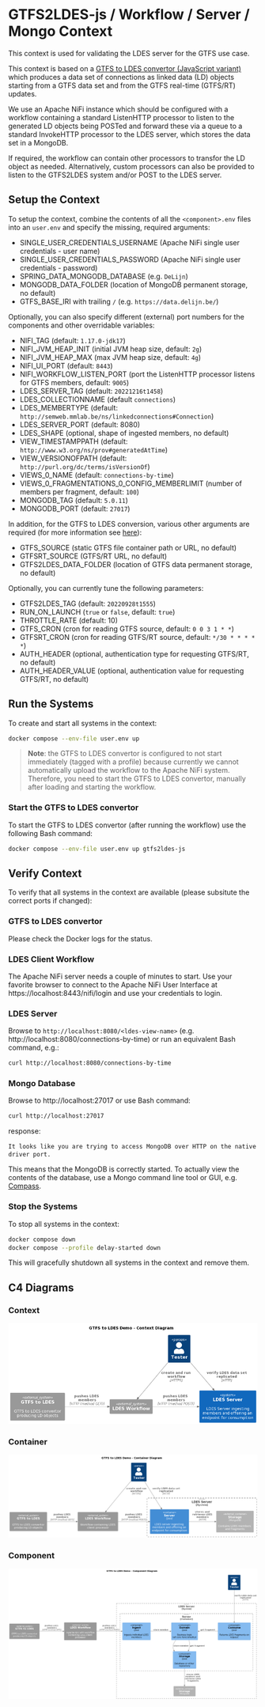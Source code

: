 # GTFS2LDES-js / Workflow / Server / Mongo Context
This context is used for validating the LDES server for the GTFS use case.

This context is based on a [GTFS to LDES convertor (JavaScript variant)](https://github.com/julianrojas87/gtfs2ldes-js) which produces a data set of connections as linked data (LD) objects starting from a GTFS data set and from the GTFS real-time (GTFS/RT) updates.

We use an Apache NiFi instance which should be configured with a workflow containing a standard ListenHTTP processor to listen to the generated LD objects being POSTed and forward these via a queue to a standard InvokeHTTP processor to the LDES server, which stores the data set in a MongoDB.

If required, the workflow can contain other processors to transfor the LD object as needed. Alternatively, custom processors can also be provided to listen to the GTFS2LDES system and/or POST to the LDES server.

## Setup the Context
To setup the context, combine the contents of all the `<component>.env` files into an `user.env` and specify the missing, required arguments:
* SINGLE_USER_CREDENTIALS_USERNAME (Apache NiFi single user credentials - user name)
* SINGLE_USER_CREDENTIALS_PASSWORD (Apache NiFi single user credentials - password)
* SPRING_DATA_MONGODB_DATABASE (e.g. `DeLijn`)
* MONGODB_DATA_FOLDER (location of MongoDB permanent storage, no default)
* GTFS_BASE_IRI with trailing `/` (e.g. `https://data.delijn.be/`)

Optionally, you can also specify different (external) port numbers for the components and other overridable variables:
* NIFI_TAG (default: `1.17.0-jdk17`)
* NIFI_JVM_HEAP_INIT (initial JVM heap size, default: `2g`)
* NIFI_JVM_HEAP_MAX (max JVM heap size, default: `4g`)
* NIFI_UI_PORT (default: `8443`)
* NIFI_WORKFLOW_LISTEN_PORT (port the ListenHTTP processor listens for GTFS members, default: `9005`)
* LDES_SERVER_TAG (default: `20221216t1458`)
* LDES_COLLECTIONNAME (default `connections`)
* LDES_MEMBERTYPE (default: `http://semweb.mmlab.be/ns/linkedconnections#Connection`)
* LDES_SERVER_PORT (default: 8080)
* LDES_SHAPE (optional, shape of ingested members, no default)
* VIEW_TIMESTAMPPATH (default: `http://www.w3.org/ns/prov#generatedAtTime`)
* VIEW_VERSIONOFPATH (default: `http://purl.org/dc/terms/isVersionOf`)
* VIEWS_0_NAME (default: `connections-by-time`)
* VIEWS_0_FRAGMENTATIONS_0_CONFIG_MEMBERLIMIT (number of members per fragment, default: `100`)
* MONGODB_TAG (default: `5.0.11`)
* MONGODB_PORT (default: `27017`)

In addition, for the GTFS to LDES conversion, various other arguments are required (for more information see [here](https://github.com/julianrojas87/gtfs2ldes-js)):
* GTFS_SOURCE (static GTFS file container path or URL, no default)
* GTFSRT_SOURCE (GTFS/RT URL, no default)
* GTFS2LDES_DATA_FOLDER (location of GTFS data permanent storage, no default)

Optionally, you can currently tune the following parameters: 
* GTFS2LDES_TAG (default: `20220928t1555`)
* RUN_ON_LAUNCH (`true` or `false`, default: `true`)
* THROTTLE_RATE (default: 10)
* GTFS_CRON (cron for reading GTFS source, default: `0 0 3 1 * *`)
* GTFSRT_CRON (cron for reading GTFS/RT source, default: `*/30 * * * * *`)
* AUTH_HEADER (optional, authentication type for requesting GTFS/RT, no default)
* AUTH_HEADER_VALUE (optional, authentication value for requesting GTFS/RT, no default)

## Run the Systems
To create and start all systems in the context:
```bash
docker compose --env-file user.env up
```

> **Note**: the GTFS to LDES convertor is configured to not start immediately (tagged with a profile) because currently we cannot automatically upload the workflow to the Apache NiFi system. Therefore, you need to start the GTFS to LDES convertor, manually after loading and starting the workflow.

### Start the GTFS to LDES convertor
To start the GTFS to LDES convertor (after running the workflow) use the following Bash command:
```bash
docker compose --env-file user.env up gtfs2ldes-js
```

## Verify Context
To verify that all systems in the context are available (please subsitute the correct ports if changed):

### GTFS to LDES convertor
Please check the Docker logs for the status.

### LDES Client Workflow
The Apache NiFi server needs a couple of minutes to start. Use your favorite browser to connect to the Apache NiFi User Interface at https://localhost:8443/nifi/login and use your credentials to login.

### LDES Server
Browse to `http://localhost:8080/<ldes-view-name>` (e.g. http://localhost:8080/connections-by-time) or run an equivalent Bash command, e.g.:
```bash
curl http://localhost:8080/connections-by-time
```

### Mongo Database
Browse to http://localhost:27017 or use Bash command:
```bash
curl http://localhost:27017
```
response:
```text
It looks like you are trying to access MongoDB over HTTP on the native driver port.
```
This means that the MongoDB is correctly started. To actually view the contents of the database, use a Mongo command line tool or GUI, e.g. [Compass](https://www.mongodb.com/products/compass).

### Stop the Systems
To stop all systems in the context:
```bash
docker compose down
docker compose --profile delay-started down
```
This will gracefully shutdown all systems in the context and remove them.

## C4 Diagrams

### Context
![context](./artwork/gtfs-demo.context.png)

### Container
![container](./artwork/gtfs-demo.container.png)

### Component
![component](./artwork/gtfs-demo.component.png)

